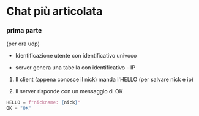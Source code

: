 # Chat più articolata

### prima parte

(per ora udp)

- Identificazione utente con identificativo univoco

- server genera una tabella con identificativo - IP
1. Il client (appena conosce il nick) manda l'HELLO (per salvare nick e ip)

2. Il server risponde con un messaggio di OK

```python
HELLO = f"nickname: {nick}"
OK = "OK"
```


